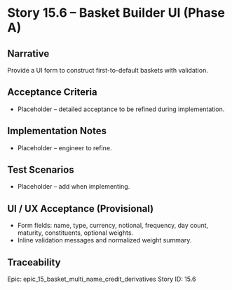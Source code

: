 # Story 15.6 – Basket Builder UI (Phase A)

## Narrative
Provide a UI form to construct first-to-default baskets with validation.

## Acceptance Criteria
- Placeholder – detailed acceptance to be refined during implementation.

## Implementation Notes
- Placeholder – engineer to refine.

## Test Scenarios
- Placeholder – add when implementing.

## UI / UX Acceptance (Provisional)
- Form fields: name, type, currency, notional, frequency, day count, maturity, constituents, optional weights.
- Inline validation messages and normalized weight summary.

## Traceability
Epic: epic_15_basket_multi_name_credit_derivatives
Story ID: 15.6
